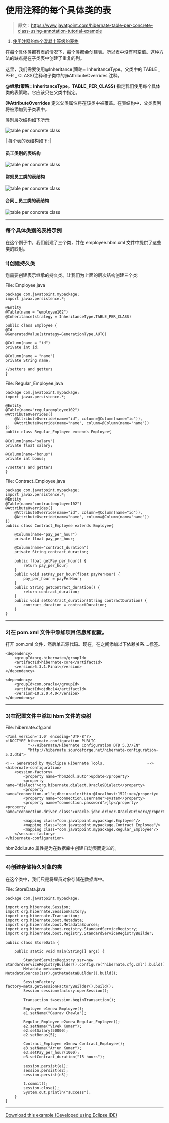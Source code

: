 # 使用注释的每个具体类的表

> 原文：<https://www.javatpoint.com/hibernate-table-per-concrete-class-using-annotation-tutorial-example>

1.  [使用注释的每个混凝土等级的表格](#)

在每个具体类都有表的情况下，每个类都会创建表。所以表中没有可空值。这种方法的缺点是在子类表中创建了重复的列。

这里，我们需要使用@Inheritance(策略= InheritanceType。父类中的 TABLE _ PER _ CLASS)注释和子类中的@AttributeOverrides 注释。

**@继承(策略= InheritanceType。TABLE_PER_CLASS)** 指定我们使用每个具体类的表策略。它应该只在父类中指定。

**@AttributeOverrides** 定义父类属性将在该类中被覆盖。在表结构中，父类表列将被添加到子类表中。

类别层次结构如下所示:

![table per concrete class](../img/1ee88d8a251b98174368673d823b622f.png)

| 每个表的表结构如下: |

#### 员工类别的表结构

![table per concrete class ](../img/e860c304a0bc275a7c4ad55342f540ec.png)

#### 常规员工类的表结构

![table per concrete class ](../img/9a9c3faaef7758bb73e14f1e73244f6a.png)

#### 合同 _ 员工类的表结构

![table per concrete class ](../img/ad264e5bc15b74a9c0664f6e305a7f51.png)

* * *

### 每个具体类别的表格示例

在这个例子中，我们创建了三个类，并在 employee.hbm.xml 文件中提供了这些类的映射。

### 1)创建持久类

您需要创建表示继承的持久类。让我们为上面的层次结构创建三个类:

File: Employee.java

```
package com.javatpoint.mypackage;
import javax.persistence.*;

@Entity
@Table(name = "employee102")
@Inheritance(strategy = InheritanceType.TABLE_PER_CLASS)

public class Employee {
@Id
@GeneratedValue(strategy=GenerationType.AUTO)

@Column(name = "id")
private int id;

@Column(name = "name")
private String name;

//setters and getters
}

```

File: Regular_Employee.java

```
package com.javatpoint.mypackage;
import javax.persistence.*;

@Entity
@Table(name="regularemployee102")
@AttributeOverrides({
    @AttributeOverride(name="id", column=@Column(name="id")),
    @AttributeOverride(name="name", column=@Column(name="name"))
})
public class Regular_Employee extends Employee{

@Column(name="salary")	
private float salary;

@Column(name="bonus")	
private int bonus;

//setters and getters
}

```

File: Contract_Employee.java

```
package com.javatpoint.mypackage;
import javax.persistence.*;
@Entity
@Table(name="contractemployee102")
@AttributeOverrides({
    @AttributeOverride(name="id", column=@Column(name="id")),
    @AttributeOverride(name="name", column=@Column(name="name"))
})
public class Contract_Employee extends Employee{

	@Column(name="pay_per_hour")
	private float pay_per_hour;

	@Column(name="contract_duration")
	private String contract_duration;

	public float getPay_per_hour() {
		return pay_per_hour;
	}
	public void setPay_per_hour(float payPerHour) {
		pay_per_hour = payPerHour;
	}
	public String getContract_duration() {
		return contract_duration;
	}
	public void setContract_duration(String contractDuration) {
		contract_duration = contractDuration;
	}
}

```

* * *

### 2)在 pom.xml 文件中添加项目信息和配置。

打开 pom.xml 文件，然后单击源代码。现在，在<dependencies>之间添加以下依赖关系....</dependencies>标签。

```
<dependency>
    <groupId>org.hibernate</groupId>
    <artifactId>hibernate-core</artifactId>
    <version>5.3.1.Final</version>
</dependency>

<dependency>
    <groupId>com.oracle</groupId>
    <artifactId>ojdbc14</artifactId>
    <version>10.2.0.4.0</version>
</dependency>

```

* * *

### 3)在配置文件中添加 hbm 文件的映射

File: hibernate.cfg.xml

```
<?xml version='1.0' encoding='UTF-8'?>
<!DOCTYPE hibernate-configuration PUBLIC
          "-//Hibernate/Hibernate Configuration DTD 5.3//EN"
          "http://hibernate.sourceforge.net/hibernate-configuration-5.3.dtd">

<!-- Generated by MyEclipse Hibernate Tools.                   -->
<hibernate-configuration>
    <session-factory>
        <property name="hbm2ddl.auto">update</property>
        <property name="dialect">org.hibernate.dialect.Oracle9Dialect</property>
        <property name="connection.url">jdbc:oracle:thin:@localhost:1521:xe</property>
        <property name="connection.username">system</property>
        <property name="connection.password">jtp</property>
<property name="connection.driver_class">oracle.jdbc.driver.OracleDriver</property>

 		<mapping class="com.javatpoint.mypackage.Employee"/>
 		<mapping class="com.javatpoint.mypackage.Contract_Employee"/>
 		<mapping class="com.javatpoint.mypackage.Regular_Employee"/>
    </session-factory>
</hibernate-configuration>

```

hbm2ddl.auto 属性是为在数据库中创建自动表而定义的。

* * *

### 4)创建存储持久对象的类

在这个类中，我们只是将雇员对象存储在数据库中。

File: StoreData.java

```
package com.javatpoint.mypackage;

import org.hibernate.Session;
import org.hibernate.SessionFactory;
import org.hibernate.Transaction;
import org.hibernate.boot.Metadata;
import org.hibernate.boot.MetadataSources;
import org.hibernate.boot.registry.StandardServiceRegistry;
import org.hibernate.boot.registry.StandardServiceRegistryBuilder;

public class StoreData {

	public static void main(String[] args) {

		StandardServiceRegistry ssr=new StandardServiceRegistryBuilder().configure("hibernate.cfg.xml").build();
		Metadata meta=new MetadataSources(ssr).getMetadataBuilder().build();

		SessionFactory factory=meta.getSessionFactoryBuilder().build();
		Session session=factory.openSession();

		Transaction t=session.beginTransaction();

		Employee e1=new Employee();
		e1.setName("Gaurav Chawla");

		Regular_Employee e2=new Regular_Employee();
		e2.setName("Vivek Kumar");
		e2.setSalary(50000);
		e2.setBonus(5);

		Contract_Employee e3=new Contract_Employee();
		e3.setName("Arjun Kumar");
		e3.setPay_per_hour(1000);
		e3.setContract_duration("15 hours");

		session.persist(e1);
		session.persist(e2);
		session.persist(e3);

		t.commit();
		session.close();
		System.out.println("success");		
	}
}

```

* * *

[Download this example (Developed using Eclipse IDE)](hibernatepages/src/tpcannotation.zip)